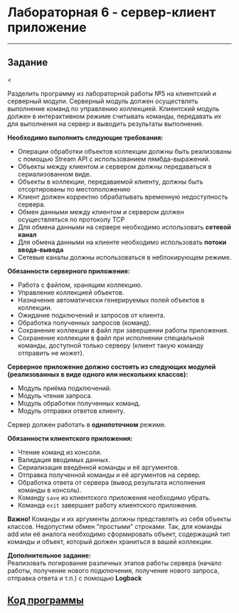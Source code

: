 # Лабораторная 6 - сервер-клиент приложение
---

## Задание

<div id="_pbportletlab6_WAR_pbportlet_pb-lab6-text"><<p>Разделить программу из лабораторной работы №5 на клиентский и серверный модули. Серверный модуль должен осуществлять выполнение команд по управлению коллекцией. Клиентский модуль должен в интерактивном режиме считывать команды, передавать их для выполнения на сервер и выводить результаты выполнения.</p> <p><b>Необходимо выполнить следующие требования:</b></p><ul><li>Операции обработки объектов коллекции должны быть реализованы с помощью Stream API с использованием лямбда-выражений.</li><li>Объекты между клиентом и сервером должны передаваться в сериализованном виде.</li><li>Объекты в коллекции, передаваемой клиенту, должны быть отсортированы по местоположению</li><li>Клиент должен корректно обрабатывать временную недоступность сервера.</li><li>Обмен данными между клиентом и сервером должен осуществляться по протоколу TCP</li><li>Для обмена данными на сервере необходимо использовать <b>сетевой канал</b></li><li>Для обмена данными на клиенте необходимо использовать <b>потоки ввода-вывода</b></li><li>Сетевые каналы должны использоваться в неблокирующем режиме.</li></ul><p></p> <p><b>Обязанности серверного приложения:</b></p><ul><li>Работа с файлом, хранящим коллекцию.</li><li>Управление коллекцией объектов.</li><li>Назначение автоматически генерируемых полей объектов в коллекции.</li><li>Ожидание подключений и запросов от клиента.</li><li>Обработка полученных запросов (команд).</li><li>Сохранение коллекции в файл при завершении работы приложения.</li><li>Сохранение коллекции в файл при исполнении специальной команды, доступной только серверу (клиент такую команду отправить не может).</li></ul><b>Серверное приложение должно состоять из следующих модулей (реализованных в виде одного или нескольких классов):</b><ul><li>Модуль приёма подключений.</li><li>Модуль чтения запроса.</li><li>Модуль обработки полученных команд.</li><li>Модуль отправки ответов клиенту.</li></ul>Сервер должен работать в <b>однопоточном</b> режиме.<p></p> <p><b>Обязанности клиентского приложения:</b></p><ul><li>Чтение команд из консоли.</li><li>Валидация вводимых данных.</li><li>Сериализация введённой команды и её аргументов.</li><li>Отправка полученной команды и её аргументов на сервер.</li><li>Обработка ответа от сервера (вывод результата исполнения команды в консоль).</li><li>Команду <code>save</code> из клиентского приложения необходимо убрать.</li><li>Команда <code>exit</code> завершает работу клиентского приложения.</li></ul><b>Важно! </b> Команды и их аргументы должны представлять из себя объекты классов. Недопустим обмен "простыми" строками. Так, для команды add или её аналога необходимо сформировать объект, содержащий тип команды и объект, который должен храниться в вашей коллекции.<p></p> <p><b>Дополнительное задание: </b><br>Реализовать логирование различных этапов работы сервера (начало работы, получение нового подключения, получение нового запроса, отправка ответа и т.п.) с помощью <b>Logback</b></p></div>

## [Код программы](./src/)